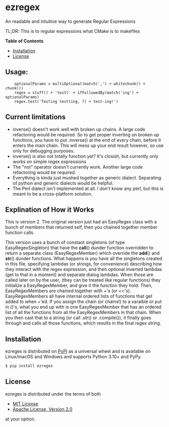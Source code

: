# ezregex

An readable and intuitive way to generate Regular Expressions

TL;DR: This is to regular expressions what CMake is to makefiles

**Table of Contents**

* [Installation](#installation)
* [License](#license)

## Usage:
```
    optionalParams = multiOptional(match(',') + whitechunk() + chunk())
    regex = stuff() + 'test(' + ifFollowedBy(match('ing') + optionalParams)
    regex.test('Testing test(ing, ?) + test-ing!')
```

## Current limitations
- inverse() doesn't work well with broken up chains. A large code refactoring would be required. So to get proper
    inverting on broken up functions, you have to put .inverse() at the end of every chain, before it enters the main chain.
    This will mess up your end result however, so use only for debugging purposes.
- inverse() is also not totally function yet? It's closish, but currently only works on simple regex expressions
- The "not" operator doesn't currently work. Another large code refactoring would be required.
- Everything is kinda just mushed together as generic dialect. Separating of python and generic dialects would be helpful.
- The Perl dialect isn't implemented at all. I don't know any perl, but this is meant to be a cross-platform solution.

## Explination of How it Works
This is version 2. The original version just had an EasyRegex class with a bunch of members that returned self, then you chained together member function calls.

This version uses a bunch of constant singletons (of type EasyRegexSingleton) that have the __call__() dunder function overridden to return a separate class (EasyRegexMember) which override the __add__() and __str__() dunder functions. What happens is you have all the singletons created in this file, specifying lambdas (or strings, for convenience) describing how they interact with the regex expression, and then optional inverted lambdas (get to that in a moment) and separate dialog lambdas. When those are called later on by the user, (they can be treated like regular functions) they initialize a EasyRegexMember, and give it the function they hold. Then, EasyRegexMembers are chained together with +'s (or <<'s). EasyRegexMembers all have internal ordered lists of functions that get added to when +'ed. If you assign the chain (or chains!) to a varaible or put in ()'s, what you end up with is one EasyRegexMember that has an ordered list of all the functions from all the EasyRegexMembers in that chain. When you then cast that to a string (or call .str() or .compile()), it finally goes through and calls all those functions, which results in the final regex string.


## Installation

ezregex is distributed on [PyPI](https://pypi.org) as a universal
wheel and is available on Linux/macOS and Windows and supports
Python 3.10+ and PyPy.

```bash
$ pip install ezregex
```

## License

ezregex is distributed under the terms of both

- [MIT License](https://choosealicense.com/licenses/mit)
- [Apache License, Version 2.0](https://choosealicense.com/licenses/apache-2.0)

at your option.
